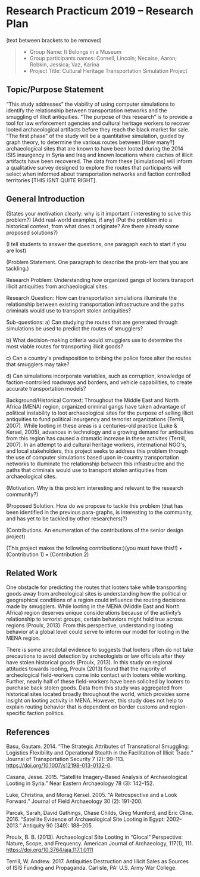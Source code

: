 # Research Practicum 2019 – Research Plan 
(text between brackets to be removed)

> * Group Name: It Belongs in a Museum
> * Group participants names: Cornell, Lincoln; Necaise, Aaron; Robkin, Jessica; Vaz, Karina
> * Project Title: Cultural Heritage Transportation Simulation Project

## Topic/Purpose Statement

“This study addresses” the viability of using computer simulations to identify the relationship between transportation networks and the smuggling of illicit antiquities. “The purpose of this research” is to provide a tool for law enforcement agencies and cultural heritage workers to recover looted archaeological artifacts before they reach the black market for sale. “The first phase” of the study will be a quantitative simulation, guided by graph theory, to determine the various routes between [How many?] archaeological sites that are known to have been looted during the 2014 ISIS insurgency in Syria and Iraq and known locations where caches of illicit artifacts have been recovered. The data from these [simulations] will inform a qualitative survey designed to explore the routes that participants will select when informed about transportation networks and faction controlled territories [THIS ISNT QUITE RIGHT].

## General Introduction

(States your motivation clearly: why is it important / interesting to solve this problem?)
(Add real-world examples, if any)
(Put the problem into a historical context, from what does it originate? Are there already some proposed solutions?)

(I tell students to answer the questions, one paragaph each to start if you are lost)

(Problem Statement. One paragraph to describe the prob-lem that you are tackling.)

Research Problem: Understanding how organized gangs of looters transport illicit antiquities from archaeological sites.

Research Question: How can transportation simulations illuminate the relationship between existing transportation infrastructure and the paths criminals would use to transport stolen antiquities?

Sub-questions:
a) Can studying the routes that are generated through simulations be used to predict the routes of smugglers?

b) What decision-making criteria would smugglers use to determine the most viable routes for transporting illicit goods?

c) Can a country's predisposition to bribing the police force alter the routes that smugglers may take?

d) Can simulations incorporate variables, such as corruption, knowledge of faction-controlled roadways and borders, and vehicle capabilities, to create accurate transportation models?

Background/Historical Context: 
Throughout the Middle East and North Africa (MENA) region, organized criminal gangs have taken advantage of political instability to loot archaeological sites for the purpose of selling illicit antiquities to fund political insurgency and terrorist organizations (Terrill, 2007). While looting in these areas is a centuries-old practice (Luke & Kersel, 2005), advances in technology and a growing demand for antiquities from this region has caused a dramatic increase in these activites (Terrill, 2007). In an attempt to aid cultural heritage workers, international NGO's, and local stakeholders, this project seeks to address this problem through the use of computer simulations based upon in-country transportation networks to illuminate the relationship between this infrastructre and the paths that criminals would use to transport stolen antiquities from archaeological sites.  


(Motivation. Why is this problem interesting and relevant to the research community?)

(Proposed Solution. How do we propose to tackle this problem (that has been identified in the previous para-graphs, is interesting to the community, and has yet to be tackled by other researchers)?)

(Contributions. An enumeration of the contributions of the senior design project)

(This project makes the following contributions:)(you must have this!!)
•	(Contribution 1)
•	(Contribution 2)


## Related Work

  One obstacle for predicting the routes that looters take while transporting goods away from archeological sites is understanding how the political or geographical conditions of a region could influence the routing decisions made by smugglers. While looting in the MENA (Middle East and North Africa) region deserves unique considerations because of the activity’s relationship to terrorist groups, certain behaviors might hold true  across regions (Proulx, 2013).  From this perspective, understanding looting behavior at a global level could serve to inform our model for looting in the MENA region. 
  
  There is some anecdotal evidence to suggests that looters often do not take precautions to avoid detection by archeologists or law officials after they have stolen historical goods (Proulx, 2013). In this study on regional attitudes towards looting,  Proulx (2013) found that the majority of archeological field-workers come into contact with looters while working. Further, nearly half of these field-workers have been solicited by looters to purchase back stolen goods. Data from this study was aggregated from historical sites located broadly throughout the world, which provides some insight on looting activity in MENA. However, this study does not help to explain routing behavior that is dependent on border customs and region-specific faction politics. 



## References 
Basu, Gautam. 2014. “The Strategic Attributes of Transnational Smuggling: Logistics Flexibility and Operational Stealth in the Facilitation of Illicit Trade.” Journal of Transportation Security 7 (2): 99–113. https://doi.org/10.1007/s12198-013-0132-0.

Casana, Jesse. 2015. “Satellite Imagery-Based Analysis of Archaeological Looting in Syria.” Near Eastern Archaeology 78 (3): 142–152.

Luke, Christina, and Morag Kersel. 2005. “A Retrospective and a Look Forward.” Journal of Field Archaeology 30 (2): 191-200.

Parcak, Sarah, David Gathings, Chase Childs, Greg Mumford, and Eric Cline. 2016. “Satellite Evidence of Archaeological Site Looting in Egypt: 2002–2013.” Antiquity 90 (349): 188–205.

Proulx, B. B. (2013). Archaeological Site Looting in “Glocal” Perspective: Nature, Scope, and Frequency. American Journal of  Archaeology, 117(1), 111. https://doi.org/10.3764/aja.117.1.0111

Terrill, W. Andrew. 2017. Antiquities Destruction and Illicit Sales as Sources of ISIS Funding and Propaganda. Carlisle, PA: U.S. Army War College. 


